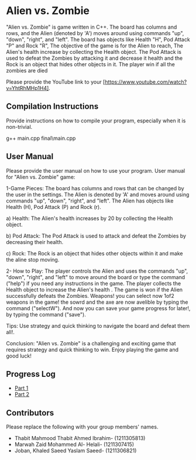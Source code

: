 # Alien vs. Zombie
"Alien vs. Zombie" is  game written in C++. The board has columns and rows, and the Alien (denoted by 'A') moves around using 
commands "up", "down", "right", and "left". The board has objects like Health "H", Pod Attack "P"  and Rock "R", The objective of the game is for the Alien to reach, The Alien's health increase  by collecting the Health object. The Pod Attack is used to defeat the Zombies by attacking it and decrease it health and the 
Rock is an object that hides other objects in it. The player win if all the zombies are died


Please provide the YouTube link to your [https://www.youtube.com/watch?v=YhtRhMHp1H4].

## Compilation Instructions

Provide instructions on how to compile your program, especially when it is non-trivial.

g++ main.cpp final\main.cpp

## User Manual

Please provide the user manual on how to use your program.
User manual for "Alien vs. Zombie" game:

1-Game Pieces: The board has columns and rows that can be changed by the user in the settings. The Alien is denoted by 'A' and moves around using commands "up", "down", "right", and "left". The Alien has objects like Health (H), Pod Attack (P) and Rock (r).

a) Health: The Alien's health increases by 20 by collecting the Health object.

b) Pod Attack: The Pod Attack  is used to attack and defeat the Zombies by decreasing their health.

c) Rock: The Rock  is an object that hides other objects within it and make the aline stop moving.

2- How to Play: The player controls the Alien and uses the commands "up", "down", "right", and "left" to move around the board or type the command ("help") if you need any instructions in the game.
The player  collects the Health object to increase the Alien's health . The game is won if the Alien successfully defeats the Zombies.
Weapons! you can select now 1of2 weapons in the game! the sowrd and the axe are now avelible by typing the command ("selectW").
And now you can save your game progress for later!, by typing the command ("save").

Tips: Use strategy and quick thinking to navigate the board and defeat them all!.

Conclusion: "Alien vs. Zombie" is a challenging and exciting game that requires strategy and quick thinking to win. Enjoy playing the game and good luck!

## Progress Log

- [Part 1](PART1.md)
- [Part 2](PART2.md)

## Contributors

Please replace the following with your group members' names. 

- Thabit Mahmood Thabit Ahmed Ibrahim- (1211305813)
- Marwah Zaid Mohammed Al- Helali- (1211307415)
- Joban, Khaled Saeed Yaslam Saeed- (1211306821)


